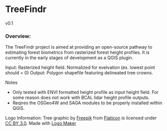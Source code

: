 # TreeFindr
v0.1

### Overview:
The TreeFindr project is aimed at providing an open-source pathway to estimating forest biometrics from rasterized forest height profiles. It is currently in the early stages of development as a QGIS plugin.

Input: Rasterized height field. Normalized for evelvation (ex. lowest point should = 0)
Output: Polygon shapefile featuring delineated tree crowns.

Notes
- Only tested with ENVI formatted height profile as input height field. For some reason does not work with BCAL lidar height profile outputs.
- Reqires the OSGeo4W and SAGA modules to be properly installed within QGIS.

Logo Information:
Tree graphic by <a href="http://www.freepik.com/">Freepik</a> from <a href="http://www.flaticon.com/">Flaticon</a> is licensed under <a href="http://creativecommons.org/licenses/by/3.0/" title="Creative Commons BY 3.0">CC BY 3.0</a>. Made with <a href="http://logomakr.com" title="Logo Maker">Logo Maker</a>
